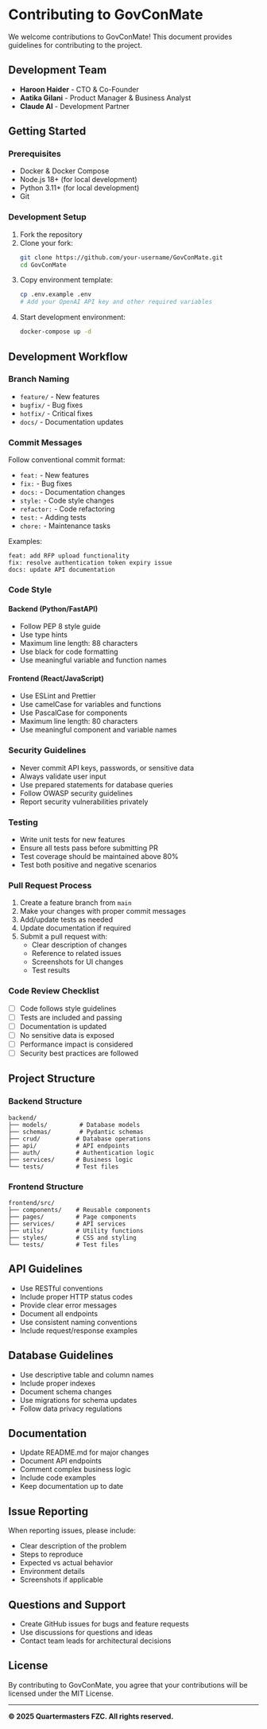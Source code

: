 # Contributing to GovConMate

We welcome contributions to GovConMate! This document provides guidelines for contributing to the project.

## Development Team
- **Haroon Haider** - CTO & Co-Founder
- **Aatika Gilani** - Product Manager & Business Analyst  
- **Claude AI** - Development Partner

## Getting Started

### Prerequisites
- Docker & Docker Compose
- Node.js 18+ (for local development)
- Python 3.11+ (for local development)
- Git

### Development Setup
1. Fork the repository
2. Clone your fork:
   ```bash
   git clone https://github.com/your-username/GovConMate.git
   cd GovConMate
   ```
3. Copy environment template:
   ```bash
   cp .env.example .env
   # Add your OpenAI API key and other required variables
   ```
4. Start development environment:
   ```bash
   docker-compose up -d
   ```

## Development Workflow

### Branch Naming
- `feature/` - New features
- `bugfix/` - Bug fixes
- `hotfix/` - Critical fixes
- `docs/` - Documentation updates

### Commit Messages
Follow conventional commit format:
- `feat:` - New features
- `fix:` - Bug fixes
- `docs:` - Documentation changes
- `style:` - Code style changes
- `refactor:` - Code refactoring
- `test:` - Adding tests
- `chore:` - Maintenance tasks

Examples:
```
feat: add RFP upload functionality
fix: resolve authentication token expiry issue
docs: update API documentation
```

### Code Style

#### Backend (Python/FastAPI)
- Follow PEP 8 style guide
- Use type hints
- Maximum line length: 88 characters
- Use black for code formatting
- Use meaningful variable and function names

#### Frontend (React/JavaScript)
- Use ESLint and Prettier
- Use camelCase for variables and functions
- Use PascalCase for components
- Maximum line length: 80 characters
- Use meaningful component and variable names

### Security Guidelines
- Never commit API keys, passwords, or sensitive data
- Always validate user input
- Use prepared statements for database queries
- Follow OWASP security guidelines
- Report security vulnerabilities privately

### Testing
- Write unit tests for new features
- Ensure all tests pass before submitting PR
- Test coverage should be maintained above 80%
- Test both positive and negative scenarios

### Pull Request Process
1. Create a feature branch from `main`
2. Make your changes with proper commit messages
3. Add/update tests as needed
4. Update documentation if required
5. Submit a pull request with:
   - Clear description of changes
   - Reference to related issues
   - Screenshots for UI changes
   - Test results

### Code Review Checklist
- [ ] Code follows style guidelines
- [ ] Tests are included and passing
- [ ] Documentation is updated
- [ ] No sensitive data is exposed
- [ ] Performance impact is considered
- [ ] Security best practices are followed

## Project Structure

### Backend Structure
```
backend/
├── models/         # Database models
├── schemas/        # Pydantic schemas
├── crud/          # Database operations
├── api/           # API endpoints
├── auth/          # Authentication logic
├── services/      # Business logic
└── tests/         # Test files
```

### Frontend Structure
```
frontend/src/
├── components/    # Reusable components
├── pages/         # Page components
├── services/      # API services
├── utils/         # Utility functions
├── styles/        # CSS and styling
└── tests/         # Test files
```

## API Guidelines
- Use RESTful conventions
- Include proper HTTP status codes
- Provide clear error messages
- Document all endpoints
- Use consistent naming conventions
- Include request/response examples

## Database Guidelines
- Use descriptive table and column names
- Include proper indexes
- Document schema changes
- Use migrations for schema updates
- Follow data privacy regulations

## Documentation
- Update README.md for major changes
- Document API endpoints
- Comment complex business logic
- Include code examples
- Keep documentation up to date

## Issue Reporting
When reporting issues, please include:
- Clear description of the problem
- Steps to reproduce
- Expected vs actual behavior
- Environment details
- Screenshots if applicable

## Questions and Support
- Create GitHub issues for bugs and feature requests
- Use discussions for questions and ideas
- Contact team leads for architectural decisions

## License
By contributing to GovConMate, you agree that your contributions will be licensed under the MIT License.

---
**© 2025 Quartermasters FZC. All rights reserved.**